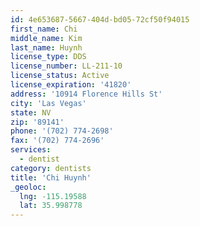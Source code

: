 ```yaml
---
id: 4e653687-5667-404d-bd05-72cf50f94015
first_name: Chi
middle_name: Kim
last_name: Huynh
license_type: DDS
license_number: LL-211-10
license_status: Active
license_expiration: '41820'
address: '10914 Florence Hills St'
city: 'Las Vegas'
state: NV
zip: '89141'
phone: '(702) 774-2698'
fax: '(702) 774-2696'
services:
  - dentist
category: dentists
title: 'Chi Huynh'
_geoloc:
  lng: -115.19588
  lat: 35.998778
---
```


